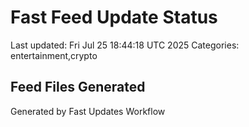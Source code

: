 # Fast Feed Update Status
Last updated: Fri Jul 25 18:44:18 UTC 2025
Categories: entertainment,crypto

## Feed Files Generated

Generated by Fast Updates Workflow
